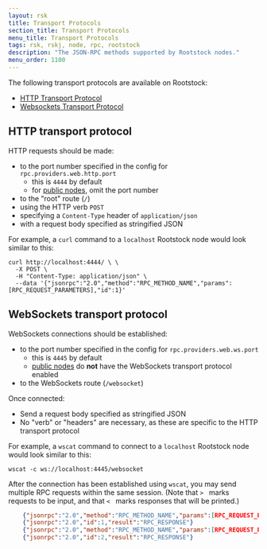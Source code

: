```yaml
---
layout: rsk
title: Transport Protocols
section_title: Transport Protocols
menu_title: Transport Protocols
tags: rsk, rskj, node, rpc, rootstock
description: "The JSON-RPC methods supported by Rootstock nodes."
menu_order: 1100
---
```


The following transport protocols are available on Rootstock:

- [HTTP Transport Protocol](#http-transport-protocol)
- [Websockets Transport Protocol](#websockets-transport-protocol)

## HTTP transport protocol

HTTP requests should be made:

- to the port number specified in the config for `rpc.providers.web.http.port`
  - this is `4444` by default
  - for [public nodes](/rsk/public-nodes/), omit the port number
- to the "root" route (`/`)
- using the HTTP verb `POST`
- specifying a `Content-Type` header of `application/json`
- with a request body specified as stringified JSON

For example, a `curl` command to a `localhost` Rootstock node
would look similar to this:

```shell
curl http://localhost:4444/ \ \
  -X POST \
  -H "Content-Type: application/json" \
  --data '{"jsonrpc":"2.0","method":"RPC_METHOD_NAME","params":[RPC_REQUEST_PARAMETERS],"id":1}'
```

## WebSockets transport protocol

WebSockets connections should be established:

- to the port number specified in the config for `rpc.providers.web.ws.port`
  - this is `4445` by default
  - [public nodes](/rsk/public-nodes/) do **not** have the WebSockets transport protocol enabled
- to the WebSockets route (`/websocket`)

Once connected:

- Send a request body specified as stringified JSON
- No "verb" or "headers" are necessary, as these are specific to the HTTP transport protocol

For example, a `wscat` command to connect to a `localhost` Rootstock node
would look similar to this:

```shell
wscat -c ws://localhost:4445/websocket
```

After the connection has been established using `wscat`,
you may send multiple RPC requests within the same session.
(Note that `> ` marks requests to be input,
and that `< ` marks responses that will be printed.)

```json
    {"jsonrpc":"2.0","method":"RPC_METHOD_NAME","params":[RPC_REQUEST_PARAMETERS],"id":1}
    {"jsonrpc":"2.0","id":1,"result":"RPC_RESPONSE"}
    {"jsonrpc":"2.0","method":"RPC_METHOD_NAME","params":[RPC_REQUEST_PARAMETERS],"id":2}
    {"jsonrpc":"2.0","id":2,"result":"RPC_RESPONSE"}
```